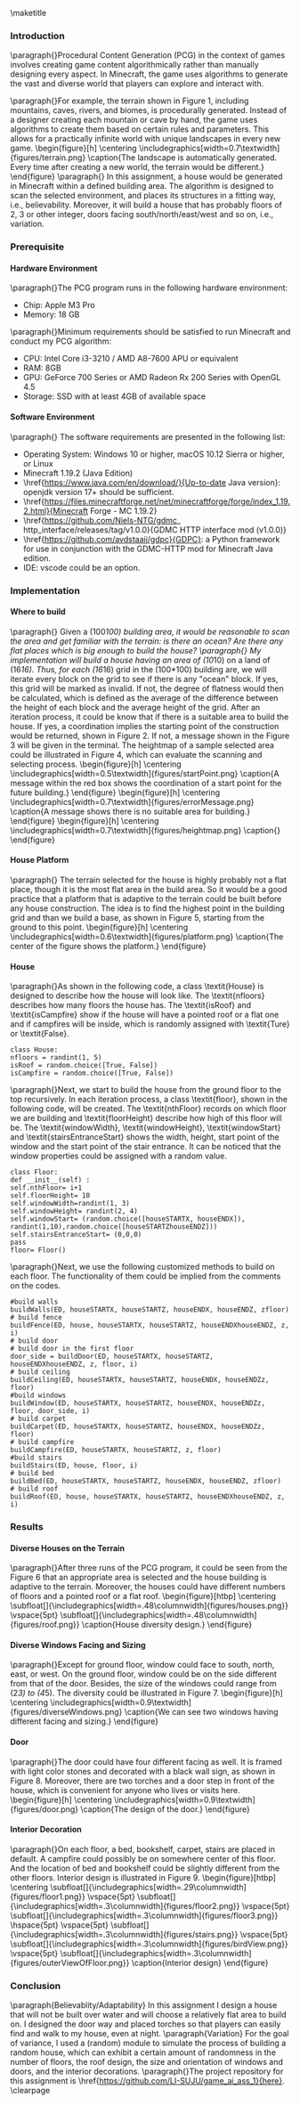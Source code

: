 \maketitle

###  Introduction

\paragraph{}Procedural Content Generation (PCG) in the context of games  involves creating game content algorithmically rather than manually designing every aspect. In Minecraft, the game uses algorithms to generate the vast and diverse world that players can explore and interact with.

\paragraph{}For example, the terrain shown in Figure 1, including mountains, caves, rivers, and biomes, is procedurally generated. Instead of a designer creating each mountain or cave by hand, the game uses algorithms to create them based on certain rules and parameters. This allows for a practically infinite world with unique landscapes in every new game.
\begin{figure}[h]
\centering
\includegraphics[width=0.7\textwidth]{figures/terrain.png}
\caption{The landscape is automatically generated. Every time after creating a new world, the terrain would be different.}
\end{figure}
\paragraph{} In this assignment, a house would be generated in Minecraft within a defined building area. The algorithm is designed to scan the selected environment, and places its structures in a fitting way, i.e., believability. Moreover, it will build a house that has probably floors of 2, 3 or other integer, doors facing south/north/east/west and so on, i.e., variation.
###  Prerequisite

####  Hardware Environment

\paragraph{}The PCG program runs in the following hardware environment:


*  Chip: Apple M3 Pro
*  Memory: 18 GB

\paragraph{}Minimum requirements should be satisfied to run Minecraft and conduct my PCG algorithm:


*  CPU: Intel Core i3-3210 / AMD A8-7600 APU or equivalent
*  RAM: 8GB
*  GPU: GeForce 700 Series or AMD Radeon Rx 200 Series with OpenGL 4.5
*  Storage: SSD with at least 4GB of available space


####  Software Environment

\paragraph{} The software requirements are presented in the following list:


*  Operating System: Windows 10 or higher, macOS 10.12 Sierra or higher, or Linux
*  Minecraft 1.19.2 (Java Edition)
*  \href{https://www.java.com/en/download/}{Up-to-date Java version}: openjdk version 17+ should be sufficient.
*  \href{https://files.minecraftforge.net/net/minecraftforge/forge/index_1.19.2.html}{Minecraft Forge - MC 1.19.2}
*  \href{https://github.com/Niels-NTG/gdmc_
http_interface/releases/tag/v1.0.0}{GDMC HTTP interface mod (v1.0.0)}
*  \href{https://github.com/avdstaaij/gdpc}{GDPC}: a Python framework for use in conjunction with the GDMC-HTTP mod for Minecraft Java edition.
*  IDE: vscode could be an option.


###  Implementation

####  Where to build

\paragraph{} Given a \(100*100\) building area, it would be reasonable to scan the area and get familiar with the terrain: is there an ocean? Are there any flat places which is big enough to build the house?
\paragraph{} My implementation will build a house having an area of \(10*10\) on a land of \(16*16\). Thus, for each \(16*16\) grid in the \(100*100\) building are, we will iterate every block on the grid to see if there is any "ocean" block. If yes, this grid will be marked as invalid. If not, the degree of flatness would then be calculated, which is defined as the average of the difference between the height of each block and the average height of the grid. After an iteration process, it could be know that if there is a suitable area to build the house. If yes, a coordination implies the starting point of the construction would be returned, shown in Figure 2. If not, a message shown in the Figure 3 will be given in the terminal. The heightmap of a sample selected area could be illustrated in Figure 4, which can evaluate the scanning and selecting process.
\begin{figure}[h]
\centering
\includegraphics[width=0.5\textwidth]{figures/startPoint.png}
\caption{A message within the red box shows the coordination of a start point for the future building.}
\end{figure}
\begin{figure}[h]
\centering
\includegraphics[width=0.7\textwidth]{figures/errorMessage.png}
\caption{A message shows there is no suitable area for building.}
\end{figure}
\begin{figure}[h]
\centering
\includegraphics[width=0.7\textwidth]{figures/heightmap.png}
\caption{}
\end{figure}
####  House Platform

\paragraph{} The terrain selected for the house is highly probably not a flat place, though it is the most flat area in the build area. So it would be a good practice that a platform that is adaptive to the terrain could be built before any house construction. The idea is to find the highest point in the building grid and than we build a base, as shown in Figure 5, starting from the ground to this point.
\begin{figure}[h]
\centering
\includegraphics[width=0.6\textwidth]{figures/platform.png}
\caption{The center of the figure shows the platform.}
\end{figure}

####  House

\paragraph{}As shown in the following code, a class \textit{House} is designed to describe how the house will look like. The \textit{nfloors} describes how many floors the house has. The \textit{isRoof} and \textit{isCampfire} show if the house will have a pointed roof or a flat one and if campfires will be inside, which is randomly assigned with \textit{Ture} or \textit{False}.


    class House:
    nfloors = randint(1, 5)
    isRoof = random.choice([True, False])
    isCampfire = random.choice([True, False])

\paragraph{}Next, we start to build the house from the ground floor to the top recursively. In each iteration process, a class \textit{floor}, shown in the following code, will be created. The \textit{nthFloor} records on which floor we are building and \textit{floorHeight} describe how high of this floor will be. The \textit{windowWidth}, \textit{windowHeight}, \textit{windowStart} and \textit{stairsEntranceStart} shows the width, height, start point of the window and the start point of the stair entrance. It can be noticed that the window properties could be assigned with a random value.


    class Floor:
    def __init__(self) :
    self.nthFloor= i+1
    self.floorHeight= 10
    self.windowWidth=randint(1, 3)
    self.windowHeight= randint(2, 4)
    self.windowStart= (random.choice([houseSTARTX, houseENDX]), randint(1,10),random.choice([houseSTARTZhouseENDZ]))
    self.stairsEntranceStart= (0,0,0)
    pass
    floor= Floor()

\paragraph{}Next, we use the following customized methods to build on each floor. The functionality of them could be implied from the comments on the codes.


    #build walls
    buildWalls(ED, houseSTARTX, houseSTARTZ, houseENDX, houseENDZ, zfloor)
    # build fence
    buildFence(ED, house, houseSTARTX, houseSTARTZ, houseENDXhouseENDZ, z, i)
    # build door
    # build door in the first floor
    door_side = buildDoor(ED, houseSTARTX, houseSTARTZ, houseENDXhouseENDZ, z, floor, i)
    # build ceiling
    buildCeiling(ED, houseSTARTX, houseSTARTZ, houseENDX, houseENDZz, floor)
    #build windows
    buildWindow(ED, houseSTARTX, houseSTARTZ, houseENDX, houseENDZz, floor, door_side, i)
    # build carpet
    buildCarpet(ED, houseSTARTX, houseSTARTZ, houseENDX, houseENDZz, floor)
    # build campfire
    buildCampfire(ED, houseSTARTX, houseSTARTZ, z, floor)
    #build stairs
    buildStairs(ED, house, floor, i)
    # build bed
    buildBed(ED, houseSTARTX, houseSTARTZ, houseENDX, houseENDZ, zfloor)
    # build roof
    buildRoof(ED, house, houseSTARTX, houseSTARTZ, houseENDXhouseENDZ, z, i)

###  Results

####  Diverse Houses on the Terrain

\paragraph{}After three runs of the PCG program, it could be seen from the Figure 6 that an appropriate area is selected and the house building is adaptive to the terrain. Moreover, the houses could have different numbers of floors and a pointed roof or a flat roof.
\begin{figure}[htbp]
	\centering
        \subfloat[]{\includegraphics[width=.48\columnwidth]{figures/houses.png}}
        \vspace{5pt}
	\subfloat[]{\includegraphics[width=.48\columnwidth]{figures/roof.png}}
	\caption{House diversity design.}
\end{figure}
####  Diverse Windows Facing and Sizing

\paragraph{}Except for ground floor, window could face to south, north, east, or west. On the ground floor, window could be on the side different from that of the door. Besides, the size of the windows could range from \(2*3\) to \(4*5\). The diversity could be illustrated in Figure 7.
\begin{figure}[h]
\centering
\includegraphics[width=0.9\textwidth]{figures/diverseWindows.png}
\caption{We can see two windows having different facing and sizing.}
\end{figure}
####  Door

\paragraph{}The door could have four different facing as well. It is framed with light color stones and decorated with a black wall sign, as shown in Figure 8. Moreover, there are two torches and a door step in front of the house, which is convenient for anyone who lives or visits here.
\begin{figure}[h]
\centering
\includegraphics[width=0.9\textwidth]{figures/door.png}
\caption{The design of the door.}
\end{figure}
####  Interior Decoration

\paragraph{}On each floor, a bed, bookshelf, carpet, stairs are placed in default. A campfire could possibly be on somewhere center of this floor. And the location of bed and bookshelf could be slightly different from the other floors. Interior design is illustrated in Figure 9.
\begin{figure}[htbp]
	\centering
        \subfloat[]{\includegraphics[width=.29\columnwidth]{figures/floor1.png}}
        \vspace{5pt}
	\subfloat[]{\includegraphics[width=.3\columnwidth]{figures/floor2.png}}
        \vspace{5pt}
	\subfloat[]{\includegraphics[width=.3\columnwidth]{figures/floor3.png}}
 \hspace{5pt}
        \vspace{5pt}
	\subfloat[]{\includegraphics[width=.3\columnwidth]{figures/stairs.png}}
        \vspace{5pt}
        \subfloat[]{\includegraphics[width=.3\columnwidth]{figures/birdView.png}}
        \vspace{5pt}
	\subfloat[]{\includegraphics[width=.3\columnwidth]{figures/outerViewOfFloor.png}}
	\caption{Interior design}
\end{figure}
###  Conclusion

\paragraph{Believablity/Adaptability} In this assignment I design a house that will not be built over water and will choose a relatively flat area to build on. I designed the door way and placed torches so that players can easily find and walk to my house, even at night.
\paragraph{Variation} For the goal of variance, I used a \(random\) module to simulate the process of building a random house, which can exhibit a certain amount of randomness in the number of floors, the roof design, the size and orientation of windows and doors, and the interior decorations.
\paragraph{}The project repository for this assignment is \href{https://github.com/LI-SUJU/game_ai_ass_1}{here}.
\clearpage
